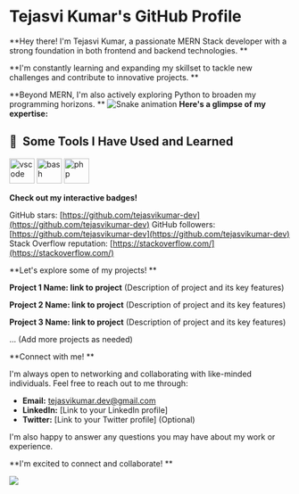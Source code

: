 ## <h1>Tejasvi Kumar's GitHub Profile</h1> 

**Hey there!  I'm Tejasvi Kumar, a passionate MERN Stack developer  with a strong foundation in both frontend and backend technologies. **

**I'm constantly learning and expanding my skillset to tackle new challenges and contribute to innovative projects. **

**Beyond MERN, I'm also actively exploring Python to broaden my programming horizons. **
![Snake animation](https://github.com/Tejasvibihari/thepiyushmalhotra/blob/output/github-contribution-grid-snake.svg)
**Here's a glimpse of my expertise:**

<h2> 🚀 &nbsp;Some Tools I Have Used and Learned</h2>
<p align="left">
<img src="https://cdn.jsdelivr.net/gh/devicons/devicon/icons/vscode/vscode-original.svg" alt="vscode" width="45" height="45"/>
<img src="https://cdn.jsdelivr.net/gh/devicons/devicon/icons/bash/bash-original.svg" alt="bash" width="45" height="45"/>
<img src="https://cdn.jsdelivr.net/gh/devicons/devicon/icons/php/php-original.svg" alt="php" width="45" height="45"/>
</p>

**Check out my interactive badges!**

GitHub stars: [https://github.com/tejasvikumar-dev](https://github.com/tejasvikumar-dev)
GitHub followers: [https://github.com/tejasvikumar-dev](https://github.com/tejasvikumar-dev)
Stack Overflow reputation: [https://stackoverflow.com/](https://stackoverflow.com/)

**Let's explore some of my projects! **

**Project 1 Name: link to project** (Description of project and its key features)

**Project 2 Name: link to project** (Description of project and its key features)

**Project 3 Name: link to project** (Description of project and its key features)

... (Add more projects as needed)

**Connect with me! **

I'm always open to networking and collaborating with like-minded individuals. Feel free to reach out to me through:

* **Email:** tejasvikumar.dev@gmail.com
* **LinkedIn:** [Link to your LinkedIn profile]
* **Twitter:** [Link to your Twitter profile] (Optional)

I'm also happy to answer any questions you may have about my work or experience.

**I'm excited to connect and collaborate! **



![](https://leetcard.jacoblin.cool/tejasvibihari2000?ext=heatmap)
